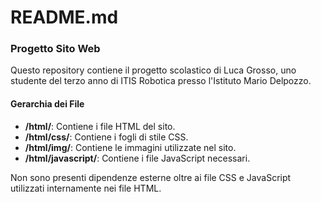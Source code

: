 # README.md
### Progetto Sito Web
Questo repository contiene il progetto scolastico di Luca Grosso, uno studente del terzo anno di ITIS Robotica presso l'Istituto Mario Delpozzo.

#### Gerarchia dei File
- **/html/**: Contiene i file HTML del sito.
- **/html/css/**: Contiene i fogli di stile CSS.
- **/html/img/**: Contiene le immagini utilizzate nel sito.
- **/html/javascript/**: Contiene i file JavaScript necessari.

Non sono presenti dipendenze esterne oltre ai file CSS e JavaScript utilizzati internamente nei file HTML.
